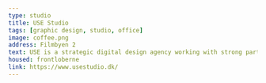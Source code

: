 ```yaml
---
type: studio
title: USE Studio
tags: [graphic design, studio, office]
image: coffee.png
address: Filmbyen 2
text: USE is a strategic digital design agency working with strong partners
housed: frontloberne
link: https://www.usestudio.dk/
---
```

